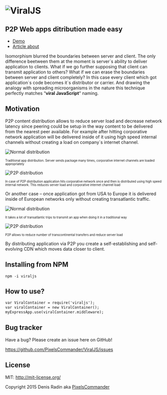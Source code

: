 ![ViralJS](https://github.com/PixelsCommander/ViralJS/blob/master/figures/logo-small.png?raw=true)
=======

P2P Web apps ditribution made easy
----------------------------------

- [Demo](http://pixelscommander.com:3000)
- [Article about](http://pixelscommander.com/en/interactive-revolution/what-is-beyond-isomorphic/)

Isomorphism blurred the boundaries between server and client. The only difference beetween them at the moment is server\`s ability to deliver application to clients. What if we go further supposing that client can transmit application to others? What if we can erase the boundaries between server and client completely? In this case every client which got application\`s code becomes it`s distributor or carrier. And drawing the analogy with spreading microorganisms in the nature this technique perfectly matches “**viral JavaScript**“ naming.

Motivation
----------
P2P content distribution allows to reduce server load and decrease network latency since peering could be setup in the way content to be delivered from the nearest peer available. For example after hitting corporative network application will be delivered inside of it using high speed internal channels without creating a load on company`s internet channel.

![Normal distribution](https://github.com/PixelsCommander/ViralJS/blob/master/figures/normal_m.png?raw=true)

<sub><sup>Traditional app distribution. Server sends package many times, corporative internet channels are loaded appropriately</sup></sub>

![P2P distribution](https://github.com/PixelsCommander/ViralJS/blob/master/figures/p2p_m.png?raw=true)

<sub><sup>In case of P2P distribution application hits corporative network once and then is distributed using high speed internal network. This reduces server load and corporative internet channel load</sup></sub>

Or another case – once application got from USA to Europe it is delivered inside of European networks only without creating transatlantic traffic.

![Normal distribution](https://github.com/PixelsCommander/ViralJS/blob/master/figures/normal_world_m.png?raw=true)

<sub><sup>It takes a lot of transatlantic trips to transmit an app when doing it in a traditional way</sup></sub>

![P2P distribution](https://github.com/PixelsCommander/ViralJS/blob/master/figures/p2p_world_m.png?raw=true)

<sub><sup>P2P allows to reduce number of transcontinental transfers and reduce server load</sup></sub>

By distributing application via P2P you create a self-establishing and self-evolving CDN which moves data closer to client.

Installing from NPM
-------------------
`npm -i viraljs`

How to use?
-----------

```html
var ViralContainer = require('viraljs');
var viralContainer = new ViralContainer();
myExpressApp.use(viralContainer.middleware);
```

Bug tracker
-----------

Have a bug? Please create an issue here on GitHub!

https://github.com/PixelsCommander/ViralJS/issues

License
-------
MIT: http://mit-license.org/

Copyright 2015 Denis Radin aka [PixelsCommander](http://pixelscommander.com)